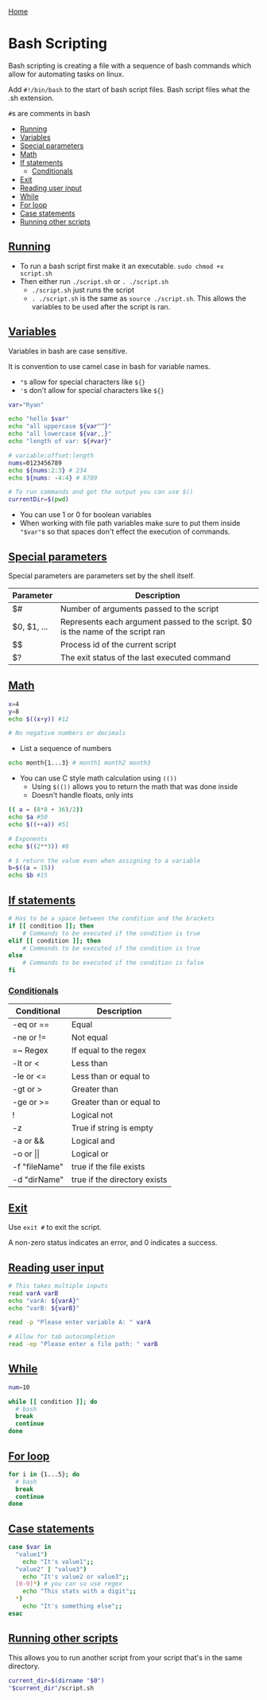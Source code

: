 [Home](../../README.md#tools)

# Bash Scripting

Bash scripting is creating a file with a sequence of bash commands which allow for automating tasks on linux.

Add `#!/bin/bash` to the start of bash script files. Bash script files what the .sh extension.

`#`s are comments in bash

<!-- TOC -->

- [Running](#running)
- [Variables](#variables)
- [Special parameters](#special-parameters)
- [Math](#math)
- [If statements](#if-statements)
	- [Conditionals](#conditionals)
- [Exit](#exit)
- [Reading user input](#reading-user-input)
- [While](#while)
- [For loop](#for-loop)
- [Case statements](#case-statements)
- [Running other scripts](#running-other-scripts)

<!-- /TOC -->

## [Running](#bash-scripting)
- To run a bash script first make it an executable. `sudo chmod +x script.sh`
- Then either run `./script.sh` or `. ./script.sh`
  - `./script.sh` just runs the script
  - `. ./script.sh` is the same as `source ./script.sh`. This allows the variables to be used after the script is ran.

## [Variables](#bash-scripting)
Variables in bash are case sensitive.

It is convention to use camel case in bash for variable names.

- `"`s allow for special characters like `${}`
- `'`s don't allow for special characters like `${}`

```bash
var="Ryan"

echo "hello $var"
echo "all uppercase ${var^^}"
echo "all lowercase ${var,,}"
echo "length of var: ${#var}"

# variable:offset:length
nums=0123456789
echo ${nums:2:3} # 234
echo ${nums: -4:4} # 6789

# To run commands and get the output you can use $()
currentDir=$(pwd)
```

- You can use 1 or 0 for boolean variables
- When working with file path variables make sure to put them inside `"$var"`s so that spaces don't effect the execution of commands.

## [Special parameters](#bash-scripting)
Special parameters are parameters set by the shell itself.

| Parameter   | Description                                                                     |
|-------------|---------------------------------------------------------------------------------|
| $#          | Number of arguments passed to the script                                        |
| $0, $1, ... | Represents each argument passed to the script. $0 is the name of the script ran |
| $$          | Process id of the current script                                                |
| $?          | The exit status of the last executed command                                    |

## [Math](#bash-scripting)

```bash
x=4
y=8
echo $((x+y)) #12

# No negative numbers or decimals
```

- List a sequence of numbers

```bash
echo month{1...3} # month1 month2 month3
```

- You can use C style math calculation using `(())`
  - Using `$(())` allows you to return the math that was done inside
  - Doesn't handle floats, only ints

```bash
(( a = (8*8 + 36)/2))
echo $a #50
echo $((++a)) #51

# Exponents
echo $((2**3)) #8

# $ return the value even when assigning to a variable
b=$((a = 15))
echo $b #15
```

## [If statements](#bash-scripting)

```bash
# Has to be a space between the condition and the brackets
if [[ condition ]]; then
    # Commands to be executed if the condition is true
elif [[ condition ]]; then
    # Commands to be executed if the condition is true
else
    # Commands to be executed if the condition is false
fi
```

### [Conditionals](#bash-scripting)

| Conditional   | Description                  |
|---------------|------------------------------|
| -eq or ==     | Equal                        |
| -ne or !=     | Not equal                    |
| =~ Regex      | If equal to the regex        |
| -lt or \<     | Less than                    |
| -le or \<=    | Less than or equal to        |
| -gt or >      | Greater than                 |
| -ge or >=     | Greater than or equal to     |
| !             | Logical not                  |
| -z            | True if string is empty      |
| -a  or &&     | Logical and                  |
| -o  or \|\|   | Logical or                   |
| -f "fileName" | true if the file exists      |
| -d "dirName"  | true if the directory exists |

## [Exit](#bash-scripting)
Use `exit #` to exit the script.

A non-zero status indicates an error, and 0 indicates a success.

## [Reading user input](#bash-scripting)

```bash
# This takes multiple inputs
read varA varB
echo "varA: ${varA}"
echo "varB: ${varB}"

read -p "Please enter variable A: " varA

# Allow for tab autocompletion
read -ep "Please enter a file path: " varB
```

## [While](#bash-scripting)

```bash
num=10

while [[ condition ]]; do
  # bash
  break
  continue
done
```

## [For loop](#bash-scripting)

```bash
for i in {1...5}; do
  # bash
  break
  continue
done
```

## [Case statements](#bash-scripting)

```bash
case $var in
  "value1")
    echo "It's value1";;
  "value2" | "value3")
    echo "It's value2 or value3";;
  [0-9]*) # you can so use regex
    echo "This stats with a digit";;
  *)
    echo "It's something else";;
esac
```

## [Running other scripts](#bash-scripting)
This allows you to run another script from your script that's in the same directory.

```bash
current_dir=$(dirname "$0")
"$current_dir"/script.sh
```